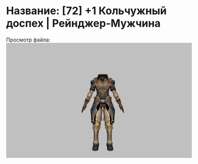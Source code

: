 # Название: [72] +1 Кольчужный доспех | Рейнджер-Мужчина

Просмотр файла:
![p020002.png](p020002.png)